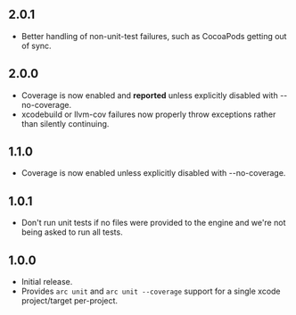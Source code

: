 ## 2.0.1

* Better handling of non-unit-test failures, such as CocoaPods getting out of sync.

## 2.0.0

* Coverage is now enabled and **reported** unless explicitly disabled with --no-coverage.
* xcodebuild or llvm-cov failures now properly throw exceptions rather than silently continuing.

## 1.1.0

* Coverage is now enabled unless explicitly disabled with --no-coverage.

## 1.0.1

* Don't run unit tests if no files were provided to the engine and we're not being asked
  to run all tests.

## 1.0.0

* Initial release.
* Provides `arc unit` and `arc unit --coverage` support for a single xcode project/target
  per-project.
